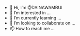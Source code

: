 - 👋 Hi, I’m @DAINAWAMBUI
- 👀 I’m interested in ...
- 🌱 I’m currently learning ...
- 💞️ I’m looking to collaborate on ...
- 📫 How to reach me ...

<!---
DAINAWAMBUI/DAINAWAMBUI is a ✨ special ✨ repository because its `README.md` (this file) appears on your GitHub profile.
You can click the Preview link to take a look at your changes.
--->
